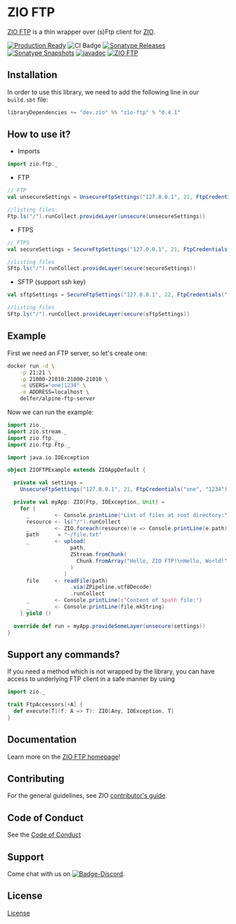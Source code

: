 [//]: # (This file was autogenerated using `zio-sbt-website` plugin via `sbt generateReadme` command.)
[//]: # (So please do not edit it manually. Instead, change "docs/index.md" file or sbt setting keys)
[//]: # (e.g. "readmeDocumentation" and "readmeSupport".)

# ZIO FTP

[ZIO FTP](https://zio.dev) is a thin wrapper over (s)Ftp client for [ZIO](https://zio.dev).

[![Production Ready](https://img.shields.io/badge/Project%20Stage-Production%20Ready-brightgreen.svg)](https://github.com/zio/zio/wiki/Project-Stages) ![CI Badge](https://github.com/zio/zio-ftp/workflows/CI/badge.svg) [![Sonatype Releases](https://img.shields.io/nexus/r/https/oss.sonatype.org/dev.zio/zio-ftp_2.13.svg?label=Sonatype%20Release)](https://oss.sonatype.org/content/repositories/releases/dev/zio/zio-ftp_2.13/) [![Sonatype Snapshots](https://img.shields.io/nexus/s/https/oss.sonatype.org/dev.zio/zio-ftp_2.13.svg?label=Sonatype%20Snapshot)](https://oss.sonatype.org/content/repositories/snapshots/dev/zio/zio-ftp_2.13/) [![javadoc](https://javadoc.io/badge2/dev.zio/zio-ftp-docs_2.13/javadoc.svg)](https://javadoc.io/doc/dev.zio/zio-ftp-docs_2.13) [![ZIO FTP](https://img.shields.io/github/stars/zio/zio-ftp?style=social)](https://github.com/zio/zio-ftp)

## Installation

In order to use this library, we need to add the following line in our `build.sbt` file:

```scala
libraryDependencies += "dev.zio" %% "zio-ftp" % "0.4.1" 
```

## How to use it?

* Imports
```scala
import zio.ftp._
```

* FTP
```scala
// FTP
val unsecureSettings = UnsecureFtpSettings("127.0.0.1", 21, FtpCredentials("foo", "bar"))

//listing files
Ftp.ls("/").runCollect.provideLayer(unsecure(unsecureSettings))
```

* FTPS
```scala
// FTPS
val secureSettings = SecureFtpSettings("127.0.0.1", 21, FtpCredentials("foo", "bar"))

//listing files
SFtp.ls("/").runCollect.provideLayer(secure(secureSettings))
```

* SFTP (support ssh key)

```scala
val sftpSettings = SecureFtpSettings("127.0.0.1", 22, FtpCredentials("foo", "bar"))

//listing files
SFtp.ls("/").runCollect.provideLayer(secure(sftpSettings))
```

## Example

First we need an FTP server, so let's create one:

```bash
docker run -d \
    -p 21:21 \
    -p 21000-21010:21000-21010 \
    -e USERS="one|1234" \
    -e ADDRESS=localhost \
    delfer/alpine-ftp-server
```

Now we can run the example:

```scala
import zio._
import zio.stream._
import zio.ftp._
import zio.ftp.Ftp._

import java.io.IOException

object ZIOFTPExample extends ZIOAppDefault {

  private val settings =
    UnsecureFtpSettings("127.0.0.1", 21, FtpCredentials("one", "1234"))

  private val myApp: ZIO[Ftp, IOException, Unit] =
    for {
      _        <- Console.printLine("List of files at root directory:")
      resource <- ls("/").runCollect
      _        <- ZIO.foreach(resource)(e => Console.printLine(e.path))
      path      = "~/file.txt"
      _        <- upload(
                    path,
                    ZStream.fromChunk(
                      Chunk.fromArray("Hello, ZIO FTP!\nHello, World!".getBytes)
                    )
                  )
      file     <- readFile(path)
                    .via(ZPipeline.utf8Decode)
                    .runCollect
      _        <- Console.printLine(s"Content of $path file:")
      _        <- Console.printLine(file.mkString)
    } yield ()

  override def run = myApp.provideSomeLayer(unsecure(settings))
}
```

## Support any commands?

If you need a method which is not wrapped by the library, you can have access to underlying FTP client in a safe manner by using

```scala
import zio._

trait FtpAccessors[+A] {
  def execute[T](f: A => T): ZIO[Any, IOException, T]
} 
```

## Documentation

Learn more on the [ZIO FTP homepage](https://zio.dev/zio-ftp/)!

## Contributing

For the general guidelines, see ZIO [contributor's guide](https://zio.dev/about/contributing).

## Code of Conduct

See the [Code of Conduct](https://zio.dev/about/code-of-conduct)

## Support

Come chat with us on [![Badge-Discord]][Link-Discord].

[Badge-Discord]: https://img.shields.io/discord/629491597070827530?logo=discord "chat on discord"
[Link-Discord]: https://discord.gg/2ccFBr4 "Discord"

## License

[License](LICENSE)
